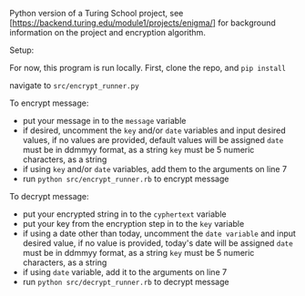 Python version of a Turing School project, see [https://backend.turing.edu/module1/projects/enigma/] for background information on the project and encryption algorithm.

Setup:

For now, this program is run locally. First, clone the repo, and ```pip install```
 
 navigate to ```src/encrypt_runner.py```
  
 To encrypt message:
  - put your message in to the ```message``` variable
  - if desired, uncomment the ```key``` and/or ```date``` variables and input desired values, if no values are provided, default values will be assigned
      ```date``` must be in ddmmyy format, as a string
      ```key``` must be 5 numeric characters, as a string
  - if using ```key``` and/or ```date``` variables, add them to the arguments on line 7
  - run ```python src/encrypt_runner.rb``` to encrypt message
  
  To decrypt message:
  - put your encrypted string in to the ```cyphertext``` variable
  - put your key from the encryption step in to the ```key``` variable 
  - if using a date other than today, uncomment the ```date variable``` and input desired value, if no value is provided, today's date will be assigned
      ```date``` must be in ddmmyy format, as a string
      ```key``` must be 5 numeric characters, as a string
  - if using ```date``` variable, add it to the arguments on line 7
  - run ```python src/decrypt_runner.rb``` to decrypt message
